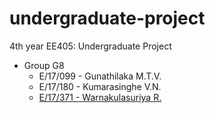 # undergraduate-project

4th year EE405: Undergraduate Project  

- Group G8
  - E/17/099 - Gunathilaka M.T.V.
  - E/17/180 - Kumarasinghe V.N.
  - [E/17/371 - Warnakulasuriya R.](https://sites.google.com/eng.pdn.ac.lk/ee405-g08-e17371/home)
